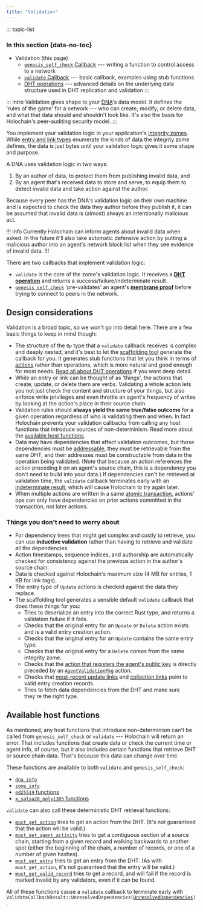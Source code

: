 ```yaml
---
title: "Validation"
---
```


::: topic-list
### In this section {data-no-toc}

* Validation (this page)
    * [`genesis_self_check` Callback](/build/genesis-self-check-callback/) --- writing a function to control access to a network
    * [`validate` Callback](/build/validate-callback/) --- basic callback, examples using stub functions
    * [DHT operations](/build/dht-operations/) --- advanced details on the underlying data structure used in DHT replication and validation
:::

::: intro
Validation gives shape to your [DNA](/build/dnas/)'s data model. It defines the 'rules of the game' for a network --- who can create, modify, or delete data, and what that data should and shouldn't look like. It's also the basis for Holochain's peer-auditing security model.
:::

You implement your validation logic in your application's [integrity zomes](/build/zomes/#integrity). While [entry and link types](/build/working-with-data/) enumerate the kinds of data the integrity zome defines, the data is just bytes until your validation logic gives it some shape and purpose.

A DNA uses validation logic in two ways:

1. By an author of data, to protect them from publishing invalid data, and
2. By an agent that's received data to store and serve, to equip them to detect invalid data and take action against the author.

Because every peer has the DNA's validation logic on their own machine and is expected to check the data they author before they publish it, it can be assumed that invalid data is (almost) always an intentionally malicious act.

!!! info
Currently Holochain can inform agents about invalid data when asked. In the future it'll also take automatic defensive action by putting a malicious author into an agent's network block list when they see evidence of invalid data.
!!!

There are two callbacks that implement validation logic:

* `validate` is the core of the zome's validation logic. It receives a [**DHT operation**](/build/dht-operations/) and returns a success/failure/indeterminate result.
* [`genesis_self_check`](/build/genesis-self-check-callback/) 'pre-validates' an agent's [**membrane proof**](/concepts/3_source_chain/#source-chain-your-own-data-store) before trying to connect to peers in the network.

## Design considerations

Validation is a broad topic, so we won't go into detail here. There are a few basic things to keep in mind though:

* The structure of the `Op` type that a `validate` callback receives is complex and deeply nested, and it's best to let the [scaffolding tool](/get-started/3-forum-app-tutorial/) generate the callback for you. It generates stub functions that let you think in terms of [actions](/build/working-with-data/#entries-actions-and-records-primary-data) rather than operations, which is more natural and good enough for most needs. [Read all about DHT operations](/build/dht-operations/) if you want deep detail.
* While an entry or link can be thought of as 'things', the actions that create, update, or delete them are verbs. Validating a whole action lets you not just check the content and structure of your things, but also enforce write privileges and even throttle an agent's frequency of writes by looking at the action's place in their source chain.
* Validation rules should **always yield the same true/false outcome** for a given operation regardless of who is validating them and when. In fact Holochain prevents your validation callbacks from calling any host functions that introduce sources of non-determinism. Read more about the [available host functions](#available-host-functions).
* Data may have dependencies that affect validation outcomes, but those dependencies must be [addressable](/build/identifiers/), they must be retrievable from the same DHT, and their addresses must be constructable from data in the operation being validated. (Note that because an action references the action preceding it on an agent's source chain, this is a dependency you don't need to build into your data.) If dependencies can't be retrieved at validation time, the `validate` callback terminates early with an [indeterminate result](/build/validate-callback/#validation-outcomes), which will cause Holochain to try again later.
* When multiple actions are written in a same [atomic transaction](/build/zome-functions/#atomic-transactional-commits), actions' ops can only have dependencies on prior actions committed in the transaction, not later actions.

### Things you don't need to worry about

* For dependency trees that might get complex and costly to retrieve, you can use **inductive validation** rather than having to retrieve and validate all the dependencies. <!-- TODO: link to section on validate callback page when this gets fixed: https://github.com/holochain/holochain/issues/4669 -->
* Action timestamps, sequence indices, and authorship are automatically checked for consistency against the previous action in the author's source chain.
* Data is checked against Holochain's maximum size (4 MB for entries, 1 KB for link tags).
* The entry type of `Update` actions is checked against the data they replace.
* The scaffolding tool generates a sensible default `validate` callback that does these things for you:
    * Tries to deserialize an entry into the correct Rust type, and returns a validation failure if it fails.
    * Checks that the original entry for an `Update` or `Delete` action exists and is a valid entry creation action.
    * Checks that the original entry for an `Update` contains the same entry type.
    * Checks that the original entry for a `Delete` comes from the same integrity zome.
    * Checks that the [action that registers the agent's public key](/concepts/3_source_chain/#agent-id-action) is directly preceded by an [`AgentValidationPkg`](https://docs.rs/holochain_integrity_types/latest/holochain_integrity_types/action/enum.Action.html#variant.AgentValidationPkg) action.
    * Checks that [most-recent update links](/get-started/3-forum-app-tutorial/#scaffold-most-recent-update-link) and [collection links](/build/links-paths-and-anchors/#scaffold-a-simple-collection-anchor) point to valid entry creation records.
    * Tries to fetch data dependencies from the DHT and make sure they're the right type.

## Available host functions

As mentioned, any host functions that introduce non-determinism can't be called from `genesis_self_check` or `validate` --- Holochain will return an error. That includes functions that create data or check the current time or agent info, of course, but it also includes certain functions that retrieve DHT or source chain data. That's because this data can change over time.

These functions are available to both `validate` and `genesis_self_check`:

* [`dna_info`](https://docs.rs/hdi/latest/hdi/info/fn.dna_info.html)
* [`zome_info`](https://docs.rs/hdi/latest/hdi/info/fn.zome_info.html)
* [`ed25519` functions](https://docs.rs/hdi/latest/hdi/ed25519/index.html)
* [`x_salsa20_poly1305` functions](https://docs.rs/hdi/latest/hdi/x_salsa20_poly1305/index.html)

`validate` can also call these deterministic DHT retrieval functions:

* [`must_get_action`](https://docs.rs/hdi/latest/hdi/entry/fn.must_get_action.html) tries to get an action from the DHT. (It's not guaranteed that the action will be valid.)
* [`must_get_agent_activity`](https://docs.rs/hdi/latest/hdi/chain/fn.must_get_agent_activity.html) tries to get a contiguous section of a source chain, starting from a given record and walking backwards to another spot (either the beginning of the chain, a number of records, or one of a number of given hashes).
* [`must_get_entry`](https://docs.rs/hdi/latest/hdi/entry/fn.must_get_entry.html) tries to get an entry from the DHT. (As with `must_get_action`, it's not guaranteed that the entry will be valid.)
* [`must_get_valid_record`](https://docs.rs/hdi/latest/hdi/entry/fn.must_get_valid_record.html) tries to get a record, and will fail if the record is marked invalid by any validators, even if it can be found.

All of these functions cause a `validate` callback to terminate early with <code>ValidateCallbackResult::UnresolvedDependencies([UnresolvedDependencies](https://docs.rs/holochain_integrity_types/latest/holochain_integrity_types/validate/enum.UnresolvedDependencies.html))</code>.